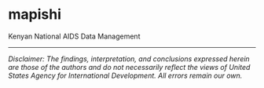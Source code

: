 # mapishi
Kenyan National AIDS Data Management

---

*Disclaimer: The findings, interpretation, and conclusions expressed herein are those of the authors and do not necessarily reflect the views of United States Agency for International Development. All errors remain our own.*